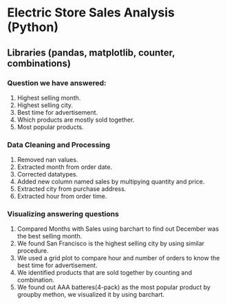 # Electric Store Sales Analysis (Python)
## Libraries (pandas, matplotlib, counter, combinations)

### Question we have answered:

1. Highest selling month.
2. Highest selling city.
3. Best time for advertisement.
4. Which products are mostly sold together.
5. Most popular products.

### Data Cleaning and Processing

1. Removed nan values.
2. Extracted month from order date.
3. Corrected datatypes.
4. Added new column named sales by multipying quantity and price.
5. Extracted city from purchase address.
6. Extracted hour from order time.

### Visualizing answering questions

1. Compared Months with Sales using barchart to find out December was the best selling month.
2. We found San Francisco is the highest selling city by using similar procedure.
3. We used a grid plot to compare hour and number of orders to know the best time for advertisement.
4. We identified products that are sold together by counting and combination.
5. We found out AAA batteres(4-pack) as the most popular product by groupby methon, we visualized it by using barchart.


